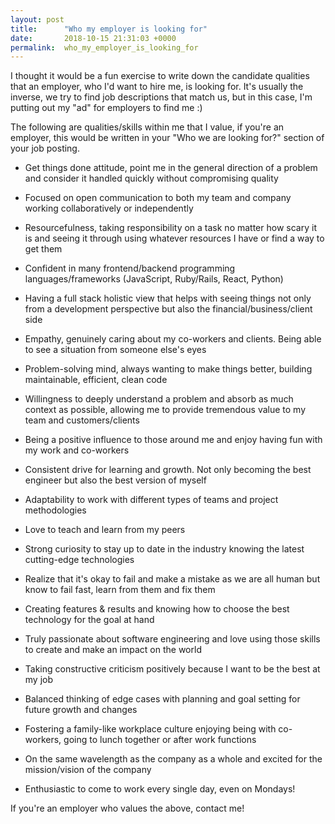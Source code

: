 ```yaml
---
layout: post
title:      "Who my employer is looking for"
date:       2018-10-15 21:31:03 +0000
permalink:  who_my_employer_is_looking_for
---
```


I thought it would be a fun exercise to write down the candidate qualities that an employer, who I'd want to hire me, is looking for. It's usually the inverse, we try to find job descriptions that match us, but in this case, I'm putting out my "ad" for employers to find me :)

The following are qualities/skills within me that I value, if you're an employer, this would be written in your "Who we are looking for?" section of your job posting.

* Get things done attitude, point me in the general direction of a problem and consider it handled quickly without compromising quality

* Focused on open communication to both my team and company working collaboratively or independently 

*  Resourcefulness, taking responsibility on a task no matter how scary it is and seeing it through using whatever resources I have or find a way to get them

* Confident in many frontend/backend programming languages/frameworks (JavaScript, Ruby/Rails, React, Python)

* Having a full stack holistic view that helps with seeing things not only from a development perspective but also the financial/business/client side

* Empathy, genuinely caring about my co-workers and clients. Being able to see a situation from someone else's eyes

* Problem-solving mind, always wanting to make things better, building maintainable, efficient, clean code

* Willingness to deeply understand a problem and absorb as much context as possible, allowing me to provide tremendous value to my team and customers/clients

* Being a positive influence to those around me and enjoy having fun with my  work and co-workers

* Consistent drive for learning and growth. Not only becoming the best engineer but also the best version of myself

* Adaptability to work with different types of teams and project methodologies

* Love to teach and learn from my peers

* Strong curiosity to stay up to date in the industry knowing the latest cutting-edge technologies

* Realize that it's okay to fail and make a mistake as we are all human but know to fail fast, learn from them and fix them

* Creating features & results and knowing how to choose the best technology for the goal at hand

* Truly passionate about software engineering and love using those skills to create and make an impact on the world

* Taking constructive criticism positively because I  want to be the best at my job

* Balanced thinking of edge cases with planning and goal setting for future growth and changes

* Fostering a family-like workplace culture enjoying being with co-workers, going to lunch together or after work functions

* On the same wavelength as the company as a whole and excited for the mission/vision of the company

* Enthusiastic to come to work every single day, even on Mondays!

If you're an employer who values the above, contact me! 
